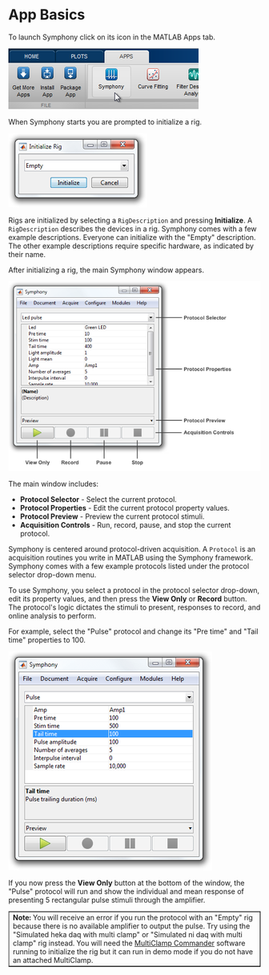 # App Basics

To launch Symphony click on its icon in the MATLAB Apps tab.

![launch](images/app-basics/launch.png)

When Symphony starts you are prompted to initialize a rig.

![initialize rig](images/app-basics/initialize-rig.png)

Rigs are initialized by selecting a `RigDescription` and pressing **Initialize**. A `RigDescription` describes the devices in a rig. Symphony comes with a few example descriptions. Everyone can initialize with the "Empty" description. The other example descriptions require specific hardware, as indicated by their name.

After initializing a rig, the main Symphony window appears.

![main window](images/app-basics/main-window.png)

The main window includes:
- **Protocol Selector** - Select the current protocol.
- **Protocol Properties** - Edit the current protocol property values.
- **Protocol Preview** - Preview the current protocol stimuli.
- **Acquisition Controls** - Run, record, pause, and stop the current protocol.

Symphony is centered around protocol-driven acquisition. A `Protocol` is an acquisition routines you write in MATLAB using the Symphony framework. Symphony comes with a few example protocols listed under the protocol selector drop-down menu.

To use Symphony, you select a protocol in the protocol selector drop-down, edit its property values, and then press the **View Only** or **Record** button. The protocol's logic dictates the stimuli to present, responses to record, and online analysis to perform.

For example, select the "Pulse" protocol and change its "Pre time" and "Tail time" properties to 100.

![pulse protocol](images/app-basics/pulse-protocol.png)

If you now press the **View Only** button at the bottom of the window, the "Pulse" protocol will run and show the individual and mean response of presenting 5 rectangular pulse stimuli through the amplifier.

<table cellspacing="0" class="note" summary="Note" cellpadding="5" border="1"><tbody><tr width="90%"><td>
<b>Note:</b> You will receive an error if you run the protocol with an "Empty" rig because there is no available amplifier to output the pulse. Try using the "Simulated heka daq with multi clamp" or "Simulated ni daq with multi clamp" rig instead. You will need the <a href="http://mdc.custhelp.com/app/answers/detail/a_id/18877">MultiClamp Commander</a> software running to initialize the rig but it can run in demo mode if you do not have an attached MultiClamp.
</td></tr></tbody></table>
